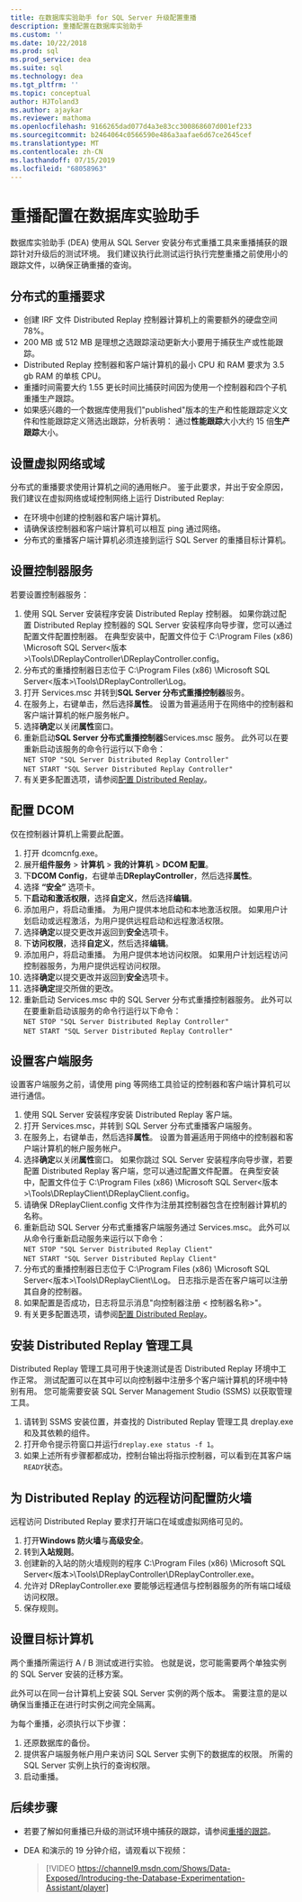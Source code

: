 ```yaml
---
title: 在数据库实验助手 for SQL Server 升级配置重播
description: 重播配置在数据库实验助手
ms.custom: ''
ms.date: 10/22/2018
ms.prod: sql
ms.prod_service: dea
ms.suite: sql
ms.technology: dea
ms.tgt_pltfrm: ''
ms.topic: conceptual
author: HJToland3
ms.author: ajaykar
ms.reviewer: mathoma
ms.openlocfilehash: 9166265dad077d4a3e83cc300868607d001ef233
ms.sourcegitcommit: b2464064c0566590e486a3aafae6d67ce2645cef
ms.translationtype: MT
ms.contentlocale: zh-CN
ms.lasthandoff: 07/15/2019
ms.locfileid: "68058963"
---
```

# <a name="configure-replay-in-database-experimentation-assistant"></a>重播配置在数据库实验助手

数据库实验助手 (DEA) 使用从 SQL Server 安装分布式重播工具来重播捕获的跟踪针对升级后的测试环境。 我们建议执行此测试运行执行完整重播之前使用小的跟踪文件，以确保正确重播的查询。

## <a name="distributed-replay-requirements"></a>分布式的重播要求

- 创建 IRF 文件 Distributed Replay 控制器计算机上的需要额外的硬盘空间 78%。
- 200 MB 或 512 MB 是理想之选跟踪滚动更新大小要用于捕获生产或性能跟踪。   
- Distributed Replay 控制器和客户端计算机的最小 CPU 和 RAM 要求为 3.5 gb RAM 的单核 CPU。
- 重播时间需要大约 1.55 更长时间比捕获时间因为使用一个控制器和四个子机重播生产跟踪。
- 如果感兴趣的一个数据库使用我们"published"版本的生产和性能跟踪定义文件和性能跟踪定义筛选出跟踪，分析表明： 通过**性能跟踪**大小大约 15 倍**生产跟踪**大小。

## <a name="set-up-a-virtual-network-or-domain"></a>设置虚拟网络或域

分布式的重播要求使用计算机之间的通用帐户。 鉴于此要求，并出于安全原因，我们建议在虚拟网络或域控制网络上运行 Distributed Replay:

- 在环境中创建的控制器和客户端计算机。
- 请确保该控制器和客户端计算机可以相互 ping 通过网络。
- 分布式的重播客户端计算机必须连接到运行 SQL Server 的重播目标计算机。

## <a name="set-up-the-controller-service"></a>设置控制器服务

若要设置控制器服务：

1. 使用 SQL Server 安装程序安装 Distributed Replay 控制器。 如果你跳过配置 Distributed Replay 控制器的 SQL Server 安装程序向导步骤，您可以通过配置文件配置控制器。 在典型安装中，配置文件位于 C:\Program Files (x86) \Microsoft SQL Server\<版本\>\Tools\DReplayController\DReplayController.config。
1. 分布式的重播控制器日志位于 C:\Program Files (x86) \Microsoft SQL Server\<版本\>\Tools\DReplayController\Log。
1. 打开 Services.msc 并转到**SQL Server 分布式重播控制器**服务。
1. 在服务上，右键单击，然后选择**属性**。 设置为普遍适用于在网络中的控制器和客户端计算机的帐户服务帐户。
1. 选择**确定**以关闭**属性**窗口。
1. 重新启动**SQL Server 分布式重播控制器**Services.msc 服务。 此外可以在要重新启动该服务的命令行运行以下命令：<br/>
   `NET STOP "SQL Server Distributed Replay Controller"`<br/>
   `NET START "SQL Server Distributed Replay Controller"`
1. 有关更多配置选项，请参阅[配置 Distributed Replay](https://docs.microsoft.com/sql/tools/distributed-replay/configure-distributed-replay)。

## <a name="configure-dcom"></a>配置 DCOM

仅在控制器计算机上需要此配置。

1. 打开 dcomcnfg.exe。
1. 展开**组件服务** > **计算机** > **我的计算机** > **DCOM 配置**。
1. 下**DCOM Config**，右键单击**DReplayController**，然后选择**属性**。
1. 选择 **“安全”** 选项卡。
1. 下**启动和激活权限**，选择**自定义**，然后选择**编辑**。
1. 添加用户，将启动重播。 为用户提供本地启动和本地激活权限。 如果用户计划启动或远程激活，为用户提供远程启动和远程激活权限。
1. 选择**确定**以提交更改并返回到**安全**选项卡。
1. 下**访问权限**，选择**自定义**，然后选择**编辑**。
1. 添加用户，将启动重播。 为用户提供本地访问权限。 如果用户计划远程访问控制器服务，为用户提供远程访问权限。
1. 选择**确定**以提交更改并返回到**安全**选项卡。
1. 选择**确定**提交所做的更改。
1. 重新启动 Services.msc 中的 SQL Server 分布式重播控制器服务。 此外可以在要重新启动该服务的命令行运行以下命令：<br/>
   `NET STOP "SQL Server Distributed Replay Controller"`<br/>
   `NET START "SQL Server Distributed Replay Controller"`

## <a name="set-up-the-client-service"></a>设置客户端服务

设置客户端服务之前，请使用 ping 等网络工具验证的控制器和客户端计算机可以进行通信。

1. 使用 SQL Server 安装程序安装 Distributed Replay 客户端。
1. 打开 Services.msc，并转到 SQL Server 分布式重播客户端服务。
1. 在服务上，右键单击，然后选择**属性**。 设置为普遍适用于网络中的控制器和客户端计算机的帐户服务帐户。
1. 选择**确定**以关闭**属性**窗口。 如果你跳过 SQL Server 安装程序向导步骤，若要配置 Distributed Replay 客户端，您可以通过配置文件配置。 在典型安装中，配置文件位于 C:\Program Files (x86) \Microsoft SQL Server\<版本\>\Tools\DReplayClient\DReplayClient.config。
1. 请确保 DReplayClient.config 文件作为注册其控制器包含在控制器计算机的名称。
1.  重新启动 SQL Server 分布式重播客户端服务通过 Services.msc。 此外可以从命令行重新启动服务来运行以下命令：<br/>
    `NET STOP "SQL Server Distributed Replay Client"`<br/>
    `NET START "SQL Server Distributed Replay Client"`
1. 分布式的重播控制器日志位于 C:\Program Files (x86) \Microsoft SQL Server\<版本\>\Tools\DReplayClient\Log。 日志指示是否在客户端可以注册其自身的控制器。
1. 如果配置是否成功，日志将显示消息"向控制器注册 < 控制器名称\>"。
1. 有关更多配置选项，请参阅[配置 Distributed Replay](https://docs.microsoft.com/sql/tools/distributed-replay/configure-distributed-replay)。

## <a name="set-up-distributed-replay-administration-tools"></a>安装 Distributed Replay 管理工具

Distributed Replay 管理工具可用于快速测试是否 Distributed Replay 环境中工作正常。 测试配置可以在其中可以向控制器中注册多个客户端计算机的环境中特别有用。 您可能需要安装 SQL Server Management Studio (SSMS) 以获取管理工具。

1. 请转到 SSMS 安装位置，并查找的 Distributed Replay 管理工具 dreplay.exe 和及其依赖的组件。
1. 打开命令提示符窗口并运行`dreplay.exe status -f 1`。
1. 如果上述所有步骤都都成功，控制台输出将指示控制器，可以看到在其客户端`READY`状态。

## <a name="configure-the-firewall-for-remote-distributed-replay-access"></a>为 Distributed Replay 的远程访问配置防火墙

远程访问 Distributed Replay 要求打开端口在域或虚拟网络可见的。

1. 打开**Windows 防火墙**与**高级安全**。
1. 转到**入站规则**。
1. 创建新的入站的防火墙规则的程序 C:\Program Files (x86) \Microsoft SQL Server\<版本\>\Tools\DReplayController\DReplayController.exe。
1. 允许对 DReplayController.exe 要能够远程通信与控制器服务的所有端口域级访问权限。
1. 保存规则。

## <a name="set-up-target-computers"></a>设置目标计算机

两个重播所需运行 A / B 测试或进行实验。 也就是说，您可能需要两个单独实例的 SQL Server 安装的迁移方案。 

此外可以在同一台计算机上安装 SQL Server 实例的两个版本。 需要注意的是以确保当重播正在进行时实例之间完全隔离。

为每个重播，必须执行以下步骤：

1. 还原数据库的备份。
1. 提供客户端服务帐户用户来访问 SQL Server 实例下的数据库的权限。 所需的 SQL Server 实例上执行的查询权限。
1. 启动重播。

## <a name="next-steps"></a>后续步骤

- 若要了解如何重播已升级的测试环境中捕获的跟踪，请参阅[重播的跟踪](database-experimentation-assistant-replay-trace.md)。

- DEA 和演示的 19 分钟介绍，请观看以下视频：

  > [!VIDEO https://channel9.msdn.com/Shows/Data-Exposed/Introducing-the-Database-Experimentation-Assistant/player]
